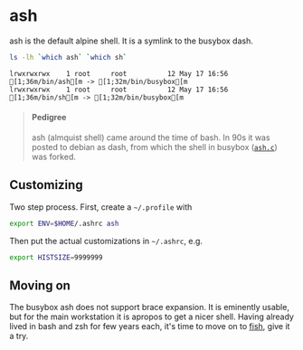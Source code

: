 # ash

ash is the default alpine shell. It is a symlink to the busybox dash.


```bash
ls -lh `which ash` `which sh`
```

    lrwxrwxrwx    1 root     root          12 May 17 16:56 [1;36m/bin/ash[m -> [1;32m/bin/busybox[m
    lrwxrwxrwx    1 root     root          12 May 17 16:56 [1;36m/bin/sh[m -> [1;32m/bin/busybox[m


> #### Pedigree
>
>
> ash (almquist shell) came around the time of bash. In 90s it was
> posted to debian as dash, from which the shell in busybox
> ([`ash.c`](https://git.busybox.net/busybox/tree/shell)) was forked.

## Customizing

Two step process. First, create a `~/.profile` with 

```sh
export ENV=$HOME/.ashrc ash
```

Then put the actual customizations in `~/.ashrc`, e.g.

```sh
export HISTSIZE=9999999
```

## Moving on

The busybox ash does not support brace expansion. It is eminently
usable, but for the main workstation it is apropos to get a nicer
shell. Having already lived in bash and zsh for few years each, it's
time to move on to [fish](fish), give it a try.
